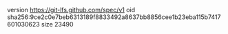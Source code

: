 version https://git-lfs.github.com/spec/v1
oid sha256:9ce2c0e7beb6313189f8833492a8637bb8856cee1b23eba115b7417601030623
size 23490
